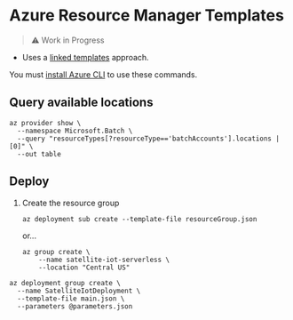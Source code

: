 # Azure Resource Manager Templates

>:warning: Work in Progress

* Uses a [linked templates](https://learn.microsoft.com/en-us/azure/azure-resource-manager/templates/linked-templates?tabs=azure-powershell#linked-template) approach.

You must [install Azure CLI](https://learn.microsoft.com/en-us/cli/azure/install-azure-cli)
to use these commands.

## Query available locations

```
az provider show \
  --namespace Microsoft.Batch \
  --query "resourceTypes[?resourceType=='batchAccounts'].locations | [0]" \
  --out table
```

## Deploy

1. Create the resource group
    ```
    az deployment sub create --template-file resourceGroup.json
    ```
    or...
    ```
    az group create \
        --name satellite-iot-serverless \
        --location "Central US"
    ```

```
az deployment group create \
  --name SatelliteIotDeployment \
  --template-file main.json \
  --parameters @parameters.json
```